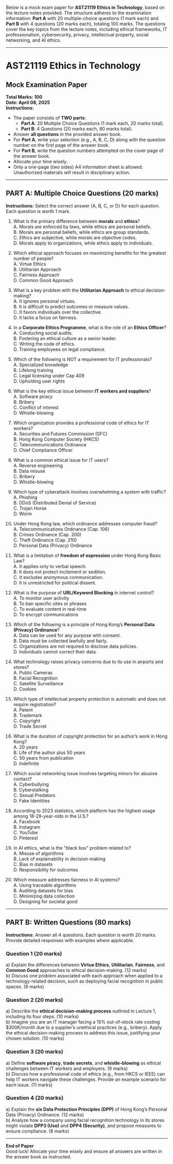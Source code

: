 Below is a mock exam paper for **AST21119 Ethics in Technology**, based on the lecture notes provided. The structure adheres to the examination information: **Part A** with 20 multiple-choice questions (1 mark each) and **Part B** with 4 questions (20 marks each), totaling 100 marks. The questions cover the key topics from the lecture notes, including ethical frameworks, IT professionalism, cybersecurity, privacy, intellectual property, social networking, and AI ethics.

---

# AST21119 Ethics in Technology  
## Mock Examination Paper  
**Total Marks: 100**  
**Date: April 08, 2025**  
**Instructions:**  
- The paper consists of **TWO parts**:  
  - **Part A**: 20 Multiple Choice Questions (1 mark each, 20 marks total).  
  - **Part B**: 4 Questions (20 marks each, 80 marks total).  
- Answer **all questions** in the provided answer book.  
- For **Part A**, write your selection (e.g., A, B, C, D) along with the question number on the first page of the answer book.  
- For **Part B**, write the question numbers attempted on the cover page of the answer book.  
- Allocate your time wisely.  
- Only a one-page (two sides) A4 information sheet is allowed. Unauthorized materials will result in disciplinary action.  

---

## PART A: Multiple Choice Questions (20 marks)  
**Instructions:** Select the correct answer (A, B, C, or D) for each question. Each question is worth 1 mark.

1. What is the primary difference between **morals** and **ethics**?  
   A. Morals are enforced by laws, while ethics are personal beliefs.  
   B. Morals are personal beliefs, while ethics are group standards.  
   C. Ethics are subjective, while morals are objective codes.  
   D. Morals apply to organizations, while ethics apply to individuals.  

2. Which ethical approach focuses on maximizing benefits for the greatest number of people?  
   A. Virtue Ethics  
   B. Utilitarian Approach  
   C. Fairness Approach  
   D. Common Good Approach  

3. What is a key problem with the **Utilitarian Approach** to ethical decision-making?  
   A. It ignores personal virtues.  
   B. It is difficult to predict outcomes or measure values.  
   C. It favors individuals over the collective.  
   D. It lacks a focus on fairness.  

4. In a **Corporate Ethics Programme**, what is the role of an **Ethics Officer**?  
   A. Conducting social audits.  
   B. Fostering an ethical culture as a senior leader.  
   C. Writing the code of ethics.  
   D. Training employees on legal compliance.  

5. Which of the following is NOT a requirement for IT professionals?  
   A. Specialized knowledge  
   B. Lifelong training  
   C. Legal licensing under Cap 409  
   D. Upholding user rights  

6. What is the key ethical issue between **IT workers and suppliers**?  
   A. Software piracy  
   B. Bribery  
   C. Conflict of interest  
   D. Whistle-blowing  

7. Which organization provides a professional code of ethics for IT workers?  
   A. Securities and Futures Commission (SFC)  
   B. Hong Kong Computer Society (HKCS)  
   C. Telecommunications Ordinance  
   D. Chief Compliance Officer  

8. What is a common ethical issue for IT users?  
   A. Reverse engineering  
   B. Data misuse  
   C. Bribery  
   D. Whistle-blowing  

9. Which type of cyberattack involves overwhelming a system with traffic?  
   A. Phishing  
   B. DDoS (Distributed Denial of Service)  
   C. Trojan Horse  
   D. Worm  

10. Under Hong Kong law, which ordinance addresses computer fraud?  
    A. Telecommunications Ordinance (Cap. 106)  
    B. Crimes Ordinance (Cap. 200)  
    C. Theft Ordinance (Cap. 210)  
    D. Personal Data (Privacy) Ordinance  

11. What is a limitation of **freedom of expression** under Hong Kong Basic Law?  
    A. It applies only to verbal speech.  
    B. It does not protect incitement or sedition.  
    C. It excludes anonymous communication.  
    D. It is unrestricted for political dissent.  

12. What is the purpose of **URL/Keyword Blocking** in internet control?  
    A. To monitor user activity  
    B. To ban specific sites or phrases  
    C. To evaluate content in real-time  
    D. To encrypt communications  

13. Which of the following is a principle of Hong Kong’s **Personal Data (Privacy) Ordinance**?  
    A. Data can be used for any purpose with consent.  
    B. Data must be collected lawfully and fairly.  
    C. Organizations are not required to disclose data policies.  
    D. Individuals cannot correct their data.  

14. What technology raises privacy concerns due to its use in airports and stores?  
    A. Public Cameras  
    B. Facial Recognition  
    C. Satellite Surveillance  
    D. Cookies  

15. Which type of intellectual property protection is automatic and does not require registration?  
    A. Patent  
    B. Trademark  
    C. Copyright  
    D. Trade Secret  

16. What is the duration of copyright protection for an author’s work in Hong Kong?  
    A. 20 years  
    B. Life of the author plus 50 years  
    C. 50 years from publication  
    D. Indefinite  

17. Which social networking issue involves targeting minors for abusive contact?  
    A. Cyberbullying  
    B. Cyberstalking  
    C. Sexual Predators  
    D. Fake Identities  

18. According to 2023 statistics, which platform has the highest usage among 18-29-year-olds in the U.S.?  
    A. Facebook  
    B. Instagram  
    C. YouTube  
    D. Pinterest  

19. In AI ethics, what is the "black box" problem related to?  
    A. Misuse of algorithms  
    B. Lack of explainability in decision-making  
    C. Bias in datasets  
    D. Responsibility for outcomes  

20. Which measure addresses fairness in AI systems?  
    A. Using traceable algorithms  
    B. Auditing datasets for bias  
    C. Minimizing data collection  
    D. Designing for societal good  

---

## PART B: Written Questions (80 marks)  
**Instructions:** Answer all 4 questions. Each question is worth 20 marks. Provide detailed responses with examples where applicable.

### Question 1 (20 marks)  
a) Explain the differences between **Virtue Ethics**, **Utilitarian**, **Fairness**, and **Common Good** approaches to ethical decision-making. (12 marks)  
b) Discuss one problem associated with each approach when applied to a technology-related decision, such as deploying facial recognition in public spaces. (8 marks)  

### Question 2 (20 marks)  
a) Describe the **ethical decision-making process** outlined in Lecture 1, including its four steps. (10 marks)  
b) Imagine you are an IT manager facing a 15% out-of-stock rate costing $300K/month due to a supplier’s unethical practices (e.g., bribery). Apply the ethical decision-making process to address this issue, justifying your chosen solution. (10 marks)  

### Question 3 (20 marks)  
a) Define **software piracy**, **trade secrets**, and **whistle-blowing** as ethical challenges between IT workers and employers. (9 marks)  
b) Discuss how a professional code of ethics (e.g., from HKCS or IEEE) can help IT workers navigate these challenges. Provide an example scenario for each issue. (11 marks)  

### Question 4 (20 marks)  
a) Explain the **six Data Protection Principles (DPP)** of Hong Kong’s Personal Data (Privacy) Ordinance. (12 marks)  
b) Analyze how a company using facial recognition technology in its stores might violate **DPP3 (Use)** and **DPP4 (Security)**, and propose measures to ensure compliance. (8 marks)  

---

**End of Paper**  
Good luck! Allocate your time wisely and ensure all answers are written in the answer book as instructed.
